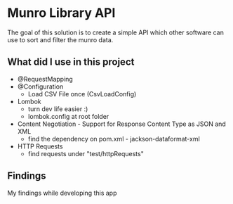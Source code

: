 Munro Library API
===========================================

The goal of this solution is to create a simple API which other software can use to sort and filter the munro data.

What did I use in this project
--------------------------
* @RequestMapping
* @Configuration
  * Load CSV File once (CsvLoadConfig)
* Lombok
  * turn dev life easier :)
  * lombok.config at root folder
* Content Negotiation - Support for Response Content Type as JSON and XML
  * find the dependency on pom.xml - jackson-dataformat-xml 
* HTTP Requests
  * find requests under "test/httpRequests"

Findings
--------------------------
<p>My findings while developing this app </p>
